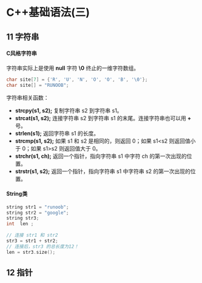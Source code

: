 # C++基础语法(三)


## 11 字符串

#### C风格字符串

字符串实际上是使用 **null** 字符 **\0** 终止的一维字符数组。

```c++
char site[7] = {'R', 'U', 'N', 'O', 'O', 'B', '\0'};
char site[] = "RUNOOB";
```

字符串相关函数：

- **strcpy(s1, s2);** 复制字符串 s2 到字符串 s1。
- **strcat(s1, s2);** 连接字符串 s2 到字符串 s1 的末尾。连接字符串也可以用 **+** 号。
- **strlen(s1);** 返回字符串 s1 的长度。
- **strcmp(s1, s2);** 如果 s1 和 s2 是相同的，则返回 0；如果 s1<s2 则返回值小于 0；如果 s1>s2 则返回值大于 0。
- **strchr(s1, ch);** 返回一个指针，指向字符串 s1 中字符 ch 的第一次出现的位置。
- **strstr(s1, s2);** 返回一个指针，指向字符串 s1 中字符串 s2 的第一次出现的位置。

#### String类

```c++
string str1 = "runoob";
string str2 = "google";
string str3;
int  len ;
 
// 连接 str1 和 str2
str3 = str1 + str2;
// 连接后，str3 的总长度为12！
len = str3.size();
```

## 12 指针


